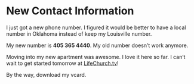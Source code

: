 # New Contact Information

I just got a new phone number. I figured it would be better to have a local number in Oklahoma instead of keep my Louisville number.

My new number is **405 365 4440**. My old number doesn’t work anymore.

Moving into my new apartment was awesome. I love it here so far. I can’t wait to get started tomorrow at [LifeChurch.tv](http://web.archive.org/web/20080109223404/http://lifechurch.tv/)!

By the way, download my vcard.
